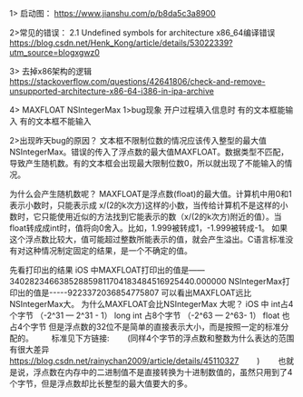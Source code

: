 1> 启动图：
https://www.jianshu.com/p/b8da5c3a8900


2>常见的错误：
2.1 Undefined symbols for architecture x86_64编译错误
https://blog.csdn.net/Henk_Kong/article/details/53022339?utm_source=blogxgwz0

3> 去掉x86架构的逻辑
https://stackoverflow.com/questions/42641806/check-and-remove-unsupported-architecture-x86-64-i386-in-ipa-archive


4> MAXFLOAT NSIntegerMax
1>bug现象 
开户过程填入信息时
有的文本框能输入  有的文本框不能输入

2>出现昨天bug的原因？
文本框不限制位数的情况应该传入整型的最大值NSIntegerMax。错误的传入了浮点数的最大值MAXFLOAT。数据类型不匹配，导致产生随机数。有的文本框会出现最大限制位数0，所以就出现了不能输入的情况。

为什么会产生随机数呢？
MAXFLOAT是浮点数(float)的最大值。计算机中用0和1表示小数时，只能表示成 x/(2的k次方)这样的小数，当传给计算机不是这样的小数时，它只能使用近似的方法找到它能表示的数（x/(2的k次方)附近的值）。当float转成成int时，值将向0舍入。比如，1.999被转成1，-1.999被转成-1。
如果这个浮点数比较大，值可能超过整数所能表示的值，就会产生溢出。C语言标准没有对这种情况制定固定的结果，是一个不确定的值。

先看打印出的结果
iOS 中MAXFLOAT打印出的值是——340282346638528859811704183484516925440.000000
NSIntegerMax打印出的值是-----9223372036854775807
可以看出MAXFLOAT远比NSIntegerMax大。
为什么MAXFLOAT会比NSIntegerMax 大呢？
iOS 中 int占4个字节 （-2^31 — 2^31 - 1）
long int  占8个字节 （-2^63 — 2^63- 1）
float  也占4个字节   但是浮点数的32位不是简单的直接表示大小，而是按照一定的标准分配的。
　　标准见下方链接:
　　(同样4个字节的浮点数和整数为什么表达的范围有很大差异
　　https://blog.csdn.net/rainychan2009/article/details/45110327
　　)
　　也就是说，浮点数在内存中的二进制值不是直接转换为十进制数值的，虽然只用到了4个字节，但是浮点数却比长整型的最大值要大的多。
　













